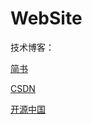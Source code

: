 # WebSite

技术博客：

[简书](https://www.jianshu.com/u/a6ff25236148)

[CSDN](https://blog.csdn.net/u012810327)

[开源中国](https://my.oschina.net/nesger/blog)
